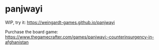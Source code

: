 # panjwayi

WIP, try it:
https://weingardt-games.github.io/panjwayi

Purchase the board game:
https://www.thegamecrafter.com/games/panjwayi:-counterinsurgency-in-afghanistan